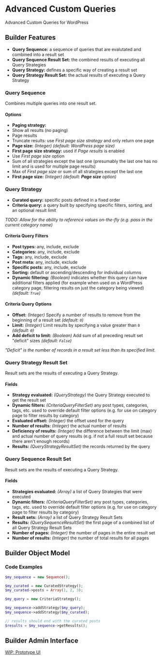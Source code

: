 # Advanced Custom Queries

Advanced Custom Queries for WordPress

## Builder Features

* **Query Sequence:** a sequence of queries that are evalutated and combined into a result set
* **Query Sequence Result Set:** the combined results of executing all Query Strategies
* **Query Strategy:** defines a specific way of creating a result set
* **Query Strategy Result Set:** the actual results of executing a Query Strategy

### Query Sequence

Combines multiple queries into one result set.

#### Options

* **Paging strategy:**
 * Show all results (no paging)
 * Page results
 * Truncate results: use _First page size strategy_ and only return one page
* **Page size:** _(Integer)_ _(default: WordPress page size)_
* **First page size strategy:** used if _Page results_ is enabled
 * Use _First page size_ option
 * Sum of all strategies except the last one (presumably the last one has no limit and is used for multiple page results)
 * Max of _First page size_ or sum of all strategies except the last one
* **First page size:** _(Integer)_ _(default: **Page size** option)_

### Query Strategy

* **Curated query:** specific posts defined in a fixed order
* **Criteria query:** a query built by specifying specific filters, sorting, and an optional result limit

_TODO: Allow for the ability to reference values on-the-fly (e.g. pass in the current category name)_

#### Criteria Query Filters

* **Post types:** any, include, exclude
* **Categories:** any, include, exclude
* **Tags:** any, include, exclude
* **Post meta:** any, include, exclude
* **Specific posts:** any, include, exclude
* **Sorting:** default or ascending/descending for individual columns
* **Dynamic filtering:** _(Boolean)_ indicates whether this query can have additional filters applied (for example when used on a WordPress category page, filtering results on just the category being viewed) _(default: `True`)_

#### Criteria Query Options

* **Offset:** _(Integer)_ Specify a number of results to remove from the beginning of a result set _(default: `0`)_
* **Limit:** _(Integer)_ Limit results by specifying a value greater than `0` _(default: `0`)_
* **Add deficit to limit:** _(Boolean)_ Add sum of all preceding result set "deficit" sizes _(default: `False`)_

_"Deficit" is the number of records in a result set less than its specified limit._

### Query Strategy Result Set

Result sets are the results of executing a Query Strategy.

#### Fields

* **Strategy evaluated:** _(QueryStrategy)_ the Query Strategy executed to get the result set
* **Dynamic filters:** _(CriteriaQueryFilterSet)_ any post types, categories, tags, etc. used to override default filter options (e.g. for use on category page to filter results by category)
* **Evaluated offset:** _(Integer)_ the offset used for the query
* **Number of results:** _(Integer)_ the actual number of results
* **Deficiency of results:** _(Integer)_ the difference between the limit (max) and actual number of query results (e.g. if not a full result set because there aren't enough records)
* **Results:** _(QueryStrategyResultSet)_ the records returned by the query

### Query Sequence Result Set

Result sets are the results of executing a Query Strategy.

#### Fields

* **Strategies evaluated:** _(Array<QueryStrategy>)_ a list of Query Strategies that were executed
* **Dynamic filters:** _(CriteriaQueryFilterSet)_ any post types, categories, tags, etc. used to override default filter options (e.g. for use on category page to filter results by category)
* **Result sets:** _(Array<QueryStrategyResultSet>)_ a list of Query Strategy Result Sets
* **Results:** _(QuerySequenceResultSet)_ the first page of a combined list of all Query Strategy Result Sets
* **Number of pages:** _(Integer)_ the number of pages in the entire result set
* **Number of results:** _(Integer)_ the number of total results for all pages

## Builder Object Model

### Code Examples

```php
$my_sequence = new Sequence();

$my_curated = new CuratedStrategy();
$my_curated->posts = Array(1, 2, 3);

$my_query = new CriteriaStrategy();

$my_sequence->addStrategy($my_query);
$my_sequence->addStrategy($my_curated);

// results should end with the curated posts
$results = $my_sequence->getResults();

```

## Builder Admin Interface

[WIP: Prototype UI](./ui/prototype.html)


